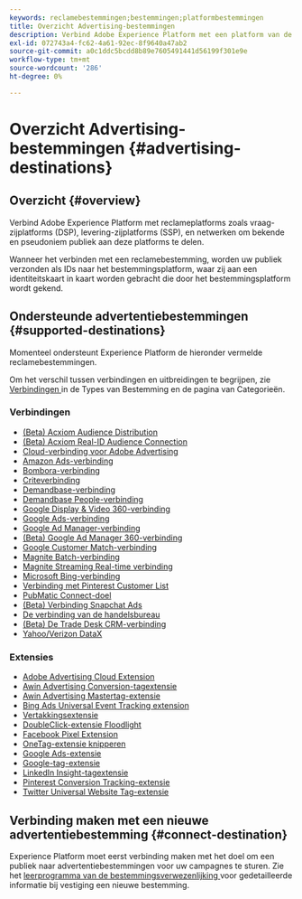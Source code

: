 ```yaml
---
keywords: reclamebestemmingen;bestemmingen;platformbestemmingen
title: Overzicht Advertising-bestemmingen
description: Verbind Adobe Experience Platform met een platform van de derdereclame (b.v. DSP, en netwerk, SSP) en deel pseudoniem publiek aan deze platforms.
exl-id: 072743a4-fc62-4a61-92ec-8f9640a47ab2
source-git-commit: a0c1ddc5bcdd8b89e7605491441d56199f301e9e
workflow-type: tm+mt
source-wordcount: '286'
ht-degree: 0%

---
```


# Overzicht Advertising-bestemmingen {#advertising-destinations}

## Overzicht {#overview}

Verbind Adobe Experience Platform met reclameplatforms zoals vraag-zijplatforms (DSP), levering-zijplatforms (SSP), en netwerken om bekende en pseudoniem publiek aan deze platforms te delen.

Wanneer het verbinden met een reclamebestemming, worden uw publiek verzonden als IDs naar het bestemmingsplatform, waar zij aan een identiteitskaart in kaart worden gebracht die door het bestemmingsplatform wordt gekend.

## Ondersteunde advertentiebestemmingen {#supported-destinations}

Momenteel ondersteunt Experience Platform de hieronder vermelde reclamebestemmingen.

Om het verschil tussen verbindingen en uitbreidingen te begrijpen, zie [ Verbindingen ](../../destination-types.md#connections) in de Types van Bestemming en de pagina van Categorieën.

### Verbindingen

* [(Beta) Acxiom Audience Distribution](acxiom-audience-connection.md)
* [(Beta) Acxiom Real-ID Audience Connection](acxiom-real-id-audience-connection.md)
* [Cloud-verbinding voor Adobe Advertising](adobe-advertising-cloud-connection.md)
* [Amazon Ads-verbinding](amazon-ads.md)
* [Bombora-verbinding](bombora.md)
* [Criteverbinding](criteo.md)
* [Demandbase-verbinding](demandbase.md)
* [Demandbase People-verbinding](demandbase-people.md)
* [Google Display &amp; Video 360-verbinding](google-dv360.md)
* [Google Ads-verbinding](google-ads-destination.md)
* [Google Ad Manager-verbinding](google-ad-manager.md)
* [(Beta) Google Ad Manager 360-verbinding](google-ad-manager-360-connection.md)
* [Google Customer Match-verbinding](google-customer-match.md)
* [Magnite Batch-verbinding](magnite-batch.md)
* [Magnite Streaming Real-time verbinding](magnite-streaming.md)
* [Microsoft Bing-verbinding](bing.md)
* [Verbinding met Pinterest Customer List](pinterest.md)
* [PubMatic Connect-doel](pubmatic.md)
* [(Beta) Verbinding Snapchat Ads](snap-inc.md)
* [De verbinding van de handelsbureau](tradedesk.md)
* [(Beta) De Trade Desk CRM-verbinding](tradedesk-emails.md)
* [Yahoo/Verizon DataX](datax.md)

### Extensies

* [Adobe Advertising Cloud Extension](adobe-advertising-cloud.md)
* [Awin Advertising Conversion-tagextensie](awin-conversiontag.md)
* [Awin Advertising Mastertag-extensie](awin-mastertag.md)
* [Bing Ads Universal Event Tracking extension](bing-ads.md)
* [Vertakkingsextensie](branch.md)
* [DoubleClick-extensie Floodlight](doubleclick-floodlight.md)
* [Facebook Pixel Extension](facebook-pixel.md)
* [OneTag-extensie knipperen](flashtalking.md)
* [Google Ads-extensie](google-ads-extension.md)
* [Google-tag-extensie](gtag-advertising.md)
* [LinkedIn Insight-tagextensie](linkedin.md)
* [Pinterest Conversion Tracking-extensie](pinterest-extension.md)
* [Twitter Universal Website Tag-extensie](twitter-uwt.md)

## Verbinding maken met een nieuwe advertentiebestemming {#connect-destination}

Experience Platform moet eerst verbinding maken met het doel om een publiek naar advertentiebestemmingen voor uw campagnes te sturen. Zie het [ leerprogramma van de bestemmingsverwezenlijking ](../../ui/connect-destination.md) voor gedetailleerde informatie bij vestiging een nieuwe bestemming.
